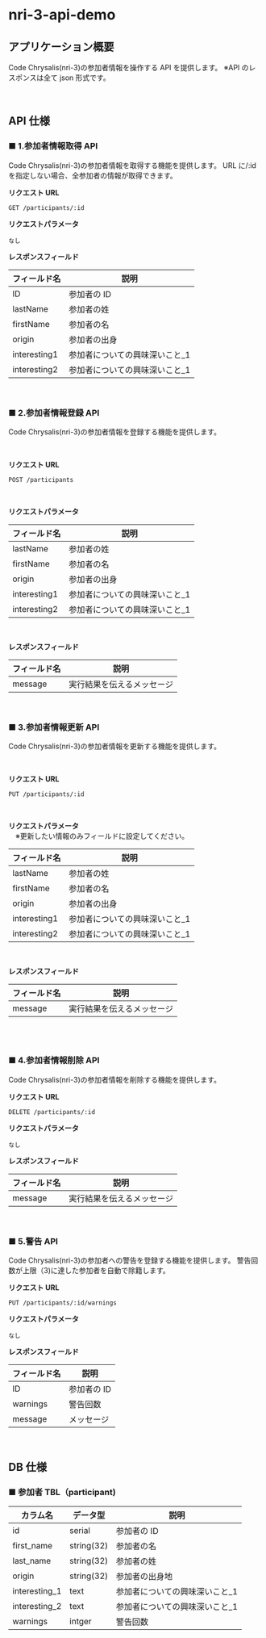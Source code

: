 # nri-3-api-demo

## アプリケーション概要

Code Chrysalis(nri-3)の参加者情報を操作する API を提供します。
※API のレスポンスは全て json 形式です。

<br>

## API 仕様

### ■ 1.参加者情報取得 API

Code Chrysalis(nri-3)の参加者情報を取得する機能を提供します。
URL に/:id を指定しない場合、全参加者の情報が取得できます。

**リクエスト URL**

```
GET /participants/:id
```

**リクエストパラメータ**

```
なし
```

**レスポンスフィールド**

| フィールド名 | 説明                            |
| ------------ | ------------------------------- |
| ID           | 参加者の ID                     |
| lastName     | 参加者の姓                      |
| firstName    | 参加者の名                      |
| origin       | 参加者の出身                    |
| interesting1 | 参加者についての興味深いこと\_1 |
| interesting2 | 参加者についての興味深いこと\_1 |

<br>

### ■ 2.参加者情報登録 API

Code Chrysalis(nri-3)の参加者情報を登録する機能を提供します。

<br>

**リクエスト URL**

```
POST /participants
```

<br>

**リクエストパラメータ**

| フィールド名 | 説明                            |
| ------------ | ------------------------------- |
| lastName     | 参加者の姓                      |
| firstName    | 参加者の名                      |
| origin       | 参加者の出身                    |
| interesting1 | 参加者についての興味深いこと\_1 |
| interesting2 | 参加者についての興味深いこと\_1 |

<br>

**レスポンスフィールド**

| フィールド名 | 説明                       |
| ------------ | -------------------------- |
| message      | 実行結果を伝えるメッセージ |

<br>

### ■ 3.参加者情報更新 API

Code Chrysalis(nri-3)の参加者情報を更新する機能を提供します。

<br>

**リクエスト URL**

```
PUT /participants/:id
```

<br>

**リクエストパラメータ**  
　※更新したい情報のみフィールドに設定してください。

| フィールド名 | 説明                            |
| ------------ | ------------------------------- |
| lastName     | 参加者の姓                      |
| firstName    | 参加者の名                      |
| origin       | 参加者の出身                    |
| interesting1 | 参加者についての興味深いこと\_1 |
| interesting2 | 参加者についての興味深いこと\_1 |

<br>

**レスポンスフィールド**

| フィールド名 | 説明                       |
| ------------ | -------------------------- |
| message      | 実行結果を伝えるメッセージ |

<br>

<br>

### ■ 4.参加者情報削除 API

Code Chrysalis(nri-3)の参加者情報を削除する機能を提供します。

**リクエスト URL**

```
DELETE /participants/:id
```

**リクエストパラメータ**

```
なし
```

**レスポンスフィールド**

| フィールド名 | 説明                       |
| ------------ | -------------------------- |
| message      | 実行結果を伝えるメッセージ |

<br>

### ■ 5.警告 API

Code Chrysalis(nri-3)の参加者への警告を登録する機能を提供します。
警告回数が上限（3)に達した参加者を自動で除籍します。

**リクエスト URL**

```
PUT /participants/:id/warnings
```

**リクエストパラメータ**

```
なし
```

**レスポンスフィールド**

| フィールド名 | 説明        |
| ------------ | ----------- |
| ID           | 参加者の ID |
| warnings     | 警告回数    |
| message      | メッセージ  |

<br>

## DB 仕様

### ■ 参加者 TBL（participant)

| カラム名      | データ型   | 説明                            |
| ------------- | ---------- | ------------------------------- |
| id            | serial     | 参加者の ID                     |
| first_name    | string(32) | 参加者の名                      |
| last_name     | string(32) | 参加者の姓                      |
| origin        | string(32) | 参加者の出身地                  |
| interesting_1 | text       | 参加者についての興味深いこと\_1 |
| interesting_2 | text       | 参加者についての興味深いこと\_1 |
| warnings      | intger     | 警告回数                        |

